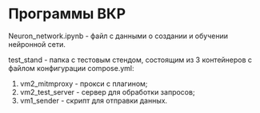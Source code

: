 # Программы ВКР  

Neuron_network.ipynb - файл с данными о создании и обучении нейронной сети.  

  test_stand - папка с тестовым стендом, состоящим из 3 контейнеров с файлом конфигурации compose.yml:  
1. vm2_mitmproxy - прокси с плагином;  
2. vm2_test_server - сервер для обработки запросов;  
3. vm1_sender - скрипт для отправки данных.
